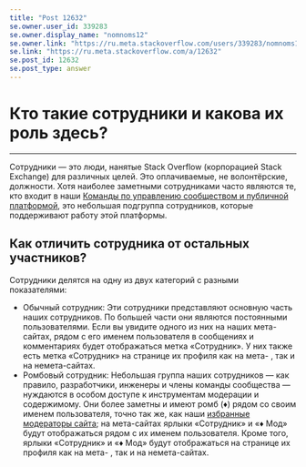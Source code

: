 ```yaml
---
title: "Post 12632"
se.owner.user_id: 339283
se.owner.display_name: "nomnoms12"
se.owner.link: "https://ru.meta.stackoverflow.com/users/339283/nomnoms12"
se.link: "https://ru.meta.stackoverflow.com/a/12632"
se.post_id: 12632
se.post_type: answer
---
```

<h1>Кто такие сотрудники и какова их роль здесь?</h1>
<hr />
<p>Сотрудники — это люди, нанятые Stack Overflow (корпорацией Stack Exchange) для различных целей. Это оплачиваемые, не волонтёрские, должности. Хотя наиболее заметными сотрудниками часто являются те, кто входит в наши <a href="https://meta.stackexchange.com/questions/349266/the-community-teams-stack-exchange-and-how-we-work-together">Команды по управлению сообществом и публичной платформой</a>, это небольшая подгруппа сотрудников, которые поддерживают работу этой платформы.</p>
<h2>Как отличить сотрудника от остальных участников?</h2>
<p>Сотрудники делятся на одну из двух категорий с разными показателями:</p>
<ul>
<li>Обычный сотрудник: Эти сотрудники представляют основную часть наших
сотрудников. По большей части они являются постоянными
пользователями. Если вы увидите одного из них на наших мета-сайтах,
рядом с его именем пользователя в сообщениях и комментариях будет
отображаться метка «Сотрудник». У них также есть метка «Сотрудник» на
странице их профиля как на мета- , так и на немета-сайтах.</li>
<li>Ромбовый сотрудник: Небольшая группа наших сотрудников — как правило,
разработчики, инженеры и члены команды сообщества — нуждаются в
особом доступе к инструментам модерации и содержимому. Они более
заметны и имеют ромб (♦) рядом со своим именем пользователя, точно
так же, как наши <a href="https://ru.stackoverflow.com/help/site-moderators">избранные модераторы сайта</a>; на мета-сайтах
ярлыки «Сотрудник» и «♦ Мод» будут отображаться рядом с их именем
пользователя. Кроме того, ярлыки «Сотрудник» и «♦ Мод» будут
отображаться на странице их профиля как на мета- , так и на
немета-сайтах.</li>
</ul>
